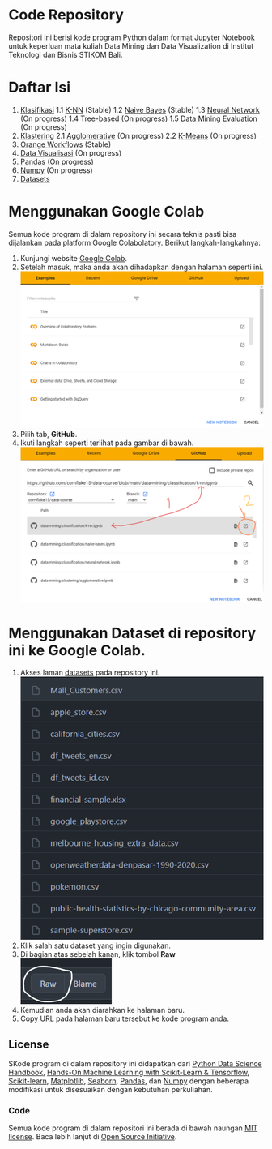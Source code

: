# Code Repository

Repositori ini berisi kode program Python dalam format Jupyter Notebook untuk keperluan mata kuliah Data Mining dan Data Visualization di Institut Teknologi dan Bisnis STIKOM Bali.

# Daftar Isi
1. [Klasifikasi](https://github.com/cornflake15/data-course/tree/main/data-mining/classification)
    1.1 [K-NN](https://github.com/cornflake15/data-course/blob/main/data-mining/classification/k-nn.ipynb) (Stable)
    1.2 [Naive Bayes](https://github.com/cornflake15/data-course/blob/main/data-mining/classification/naive-bayes.ipynb) (Stable)
    1.3 [Neural Network](https://github.com/cornflake15/data-course/blob/main/data-mining/classification/neural-network.ipynb) (On progress)
    1.4 Tree-based (On progress)
    1.5 [Data Mining Evaluation](https://github.com/cornflake15/data-course/blob/main/data-mining/classification/data-mining-evaluation.ipynb) (On progress)
2. [Klastering](https://github.com/cornflake15/data-course/tree/main/data-mining/clustering)
    2.1 [Agglomerative](https://github.com/cornflake15/data-course/blob/main/data-mining/clustering/agglomerative.ipynb) (On progress)
    2.2 [K-Means](https://github.com/cornflake15/data-course/blob/main/data-mining/clustering/k-means.ipynb) (On progress)
3. [Orange Workflows](https://github.com/cornflake15/data-course/tree/main/data-mining/orange-workflows) (Stable)
4. [Data Visualisasi](https://github.com/cornflake15/data-course/tree/main/data-visualization) (On progress)
5. [Pandas](https://github.com/cornflake15/data-course/tree/main/pandas) (On progress)
6. [Numpy](https://github.com/cornflake15/data-course/tree/main/numpy) (On progress)
7. [Datasets](https://github.com/cornflake15/data-course/tree/main/datasets)

# Menggunakan Google Colab
Semua kode program di dalam repository ini secara teknis pasti bisa dijalankan pada platform Google Colabolatory. Berikut langkah-langkahnya:
1. Kunjungi website [Google Colab](https://colab.research.google.com/).
2. Setelah masuk, maka anda akan dihadapkan dengan halaman seperti ini. ![](img/ss-2.png)
3. Pilih tab, **GitHub**.
4. Ikuti langkah seperti terlihat pada gambar di bawah. ![](img/ss-3.png)

# Menggunakan Dataset di repository ini ke Google Colab.
1. Akses laman [datasets](https://github.com/cornflake15/data-course/tree/main/datasets) pada repository ini.![](img/ss-1.png)
2. Klik salah satu dataset yang ingin digunakan.
3. Di bagian atas sebelah kanan, klik tombol **Raw**![](img/ss-4.png)
4. Kemudian anda akan diarahkan ke halaman baru.
5. Copy URL pada halaman baru tersebut ke kode program anda.

## License
SKode program di dalam repository ini didapatkan dari [Python Data Science Handbook](https://github.com/jakevdp/PythonDataScienceHandbook), [Hands-On Machine Learning with Scikit-Learn & Tensorflow](https://github.com/ageron/handson-ml), [Scikit-learn](https://scikit-learn.org/stable/), [Matplotlib](https://matplotlib.org/), [Seaborn](https://seaborn.pydata.org/), [Pandas](https://pandas.pydata.org/), dan [Numpy](https://numpy.org/) dengan beberapa modifikasi untuk disesuaikan dengan kebutuhan perkuliahan.

### Code
Semua kode program di dalam repositori ini berada di bawah naungan [MIT license](LICENSE-CODE). Baca lebih lanjut di [Open Source Initiative](https://opensource.org/licenses/MIT).

